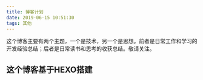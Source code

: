```yaml
---
title: 博客计划
date: 2019-06-15 10:51:30
tags: 其他
---
```


这个博客主要有两个主题，一个是技术，另一个是思想。前者是日常工作和学习的开发经验总结；后者是日常读书和思考的收获总结。敬请关注。
## 这个博客基于HEXO搭建